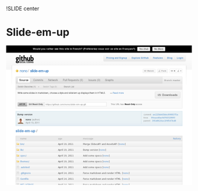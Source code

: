!SLIDE center
# Slide-em-up #

[ ![Slide-em-up](01.Slide-em-up.png) ](https://github.com/nono/slide-em-up)

